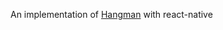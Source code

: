 An implementation of [Hangman](https://github.com/joycehan/strikingly-interview-test-instructions/tree/new) with react-native

